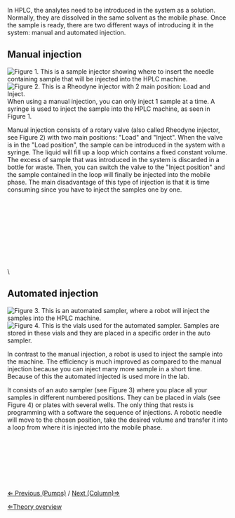 In HPLC, the analytes need to be introduced in the system as a solution.
Normally, they are dissolved in the same solvent as the mobile phase.
Once the sample is ready, there are two different ways of introducing it
in the system: manual and automated injection.

Manual injection
----------------

![**Figure 1.** This is a sample injector showing where to insert the
needle containing sample that will be injected into the HPLC
machine.]( ManualInjection.png "fig:Figure 1. This is a sample injector showing where to insert the needle containing sample that will be injected into the HPLC machine.")
![**Figure 2.** This is a Rheodyne injector with 2 main position: Load
and
Inject.]( RheodyneValves.png "fig:Figure 2. This is a Rheodyne injector with 2 main position: Load and Inject.")
When using a manual injection, you can only inject 1 sample at a time. A
syringe is used to inject the sample into the HPLC machine, as seen in
Figure 1.

Manual injection consists of a rotary valve (also called Rheodyne
injector, see Figure 2) with two main positions: "Load" and "Inject".
When the valve is in the "Load position", the sample can be introduced
in the system with a syringe. The liquid will fill up a loop which
contains a fixed constant volume. The excess of sample that was
introduced in the system is discarded in a bottle for waste. Then, you
can switch the valve to the "Inject position" and the sample contained
in the loop will finally be injected into the mobile phase. The main
disadvantage of this type of injection is that it is time consuming
since you have to inject the samples one by one.\
\
\
\
\
\
\
\
\
\
\
\

Automated injection
-------------------

![**Figure 3.** This is an automated sampler, where a robot will inject
the samples into the HPLC
machine.]( AutoSampler.png "fig:Figure 3. This is an automated sampler, where a robot will inject the samples into the HPLC machine.")
![**Figure 4.** This is the vials used for the automated sampler.
Samples are stored in these vials and they are placed in a specific
order in the auto
sampler.]( AutoVials.png "fig:Figure 4. This is the vials used for the automated sampler. Samples are stored in these vials and they are placed in a specific order in the auto sampler.")

In contrast to the manual injection, a robot is used to inject the
sample into the machine. The efficiency is much improved as compared to
the manual injection because you can inject many more sample in a short
time. Because of this the automated injected is used more in the lab.

It consists of an auto sampler (see Figure 3) where you place all your
samples in different numbered positions. They can be placed in vials
(see Figure 4) or plates with several wells. The only thing that rests
is programming with a software the sequence of injections. A robotic
needle will move to the chosen position, take the desired volume and
transfer it into a loop from where it is injected into the mobile phase.

\
\
\
\
\
\
\
 [⇐ Previous (Pumps)](Pumps "wikilink") / [Next
(Column)⇒](Column "wikilink")

[⇐Theory overview](HPLC "wikilink")

